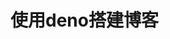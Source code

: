 <!--meta
id: 1
title: blog on deno
date: 2020-01-01
tags: tag1, tag2
category: categoryTest
type: typeTest
path: blog-on-deno
meta-->

# 使用deno搭建博客

